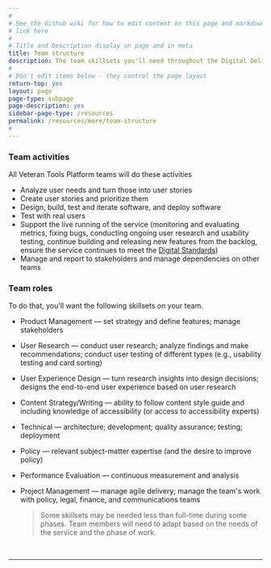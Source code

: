 ```yaml
---
#
# See the Github wiki for how to edit content on this page and markdown styles you can use:
# link here
#
# Title and Description display on page and in meta
title: Team structure
description: The team skillsets you'll need throughout the Digital Delivery lifecycle.
#
# Don't edit items below - they control the page layout
return-top: yes
layout: page
page-type: subpage
page-description: yes
sidebar-page-type: /resources
permalink: /resources/more/team-structure
#
---
```


### Team activities

All Veteran Tools Platform teams will do these activities

* Analyze user needs and turn those into user stories
* Create user stories and prioritize them
* Design, build, test and iterate software, and deploy software
* Test with real users
* Support the live running of the service (monitoring and evaluating metrics, fixing bugs, conducting ongoing user research and usability testing, continue building and releasing new features from the backlog, ensure the service continues to meet the [Digital Standards]({{site.baseurl}}/digital-standards))
* Manage and report to stakeholders and manage dependencies on other teams

### Team roles

To do that, you'll want the following skillsets on your team.

* Product Management &mdash; set strategy and define features; manage stakeholders
* User Research &mdash; conduct user research; analyze findings and make recommendations; conduct user testing of different types (e.g., usability testing and card sorting)
* User Experience Design &mdash; turn research insights into design decisions; designs the end-to-end user experience based on user research
* Content Strategy/Writing &mdash; ability to follow content style guide and including knowledge of accessibility (or access to accessibility experts)
* Technical &mdash; architecture; development; quality assurance; testing; deployment
* Policy &mdash; relevant subject-matter expertise (and the desire to improve policy)
* Performance Evaluation &mdash; continuous measurement and analysis
* Project Management &mdash; manage agile delivery; manage the team's work with policy, legal, finance, and communications teams

  > Some skillsets may be needed less than full-time during some phases. Team members will need to adapt based on the needs of the service and the phase of work.

<br/>
<hr>
